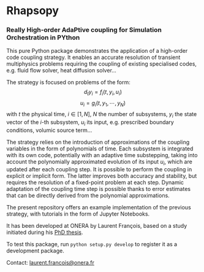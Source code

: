 # Rhapsopy
### **R**eally **H**igh-order **A**da**P**tive coupling for **S**imulation **O**rchestration in **PY**thon

This pure Python package demonstrates the application of a high-order code coupling strategy. It enables an accurate resolution of transient multiphysics problems requiring the coupling of existing specialised codes, e.g. fluid flow solver, heat diffusion solver...

The strategy is focused on problems of the form:
$$d_t y_i = f_i(t, y_i, u_i)$$
$$u_i = g_i(t, y_1, \cdots, y_N)$$
with $t$ the physical time, $i \in [1,N]$, $N$ the number of subsystems, $y_i$ the state vector of the $i$-th subsystem, $u_i$ its input, e.g. prescribed boundary conditions, volumic source term...

The strategy relies on the introduction of approximations of the coupling variables in the form of polynomials of time. Each subsystem is integrated with its own code, potentially with an adaptive time substepping, taking into account the polynomially approximated evolution of its input $u_i$, which are updated after each coupling step.
It is possible to perform the coupling in explicit or implicit form. The latter improves both accuracy and stability, but requires the resolution of a fixed-point problem at each step.
Dynamic adaptation of the coupling time step is possible thanks to error estimates that can be directly derived from the polynomial approximations.

The present repository offers an example implementation of the previous strategy, with tutorials in the form of Jupyter Notebooks.

It has been developed at ONERA by Laurent François, based on a study initiated during his [PhD thesis](https://www.theses.fr/2022IPPAX004).

To test this package, run `python setup.py develop` to register it as a development package.

Contact: laurent.francois@onera.fr